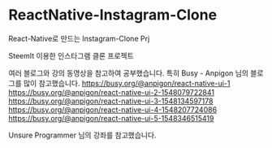 # ReactNative-Instagram-Clone
React-Native로 만드는 Instagram-Clone Prj

SteemIt 이용한 인스타그램 클론 프로젝트

여러 블로그와 강의 동영상을 참고하여 공부했습니다.
특히 Busy - Anpigon 님의 블로그를 많이 참고했습니다.
https://busy.org/@anpigon/react-native-ui-1
https://busy.org/@anpigon/react-native-ui-2-1548079722841
https://busy.org/@anpigon/react-native-ui-3-1548134597178
https://busy.org/@anpigon/react-native-ui-4-1548207724086
https://busy.org/@anpigon/react-native-ui-5-1548346515419

Unsure Programmer 님의 강좌를 참고했습니다.
